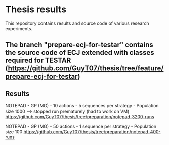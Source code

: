 # Thesis results

This repository contains results and source code of various research experiments.

## The branch "prepare-ecj-for-testar" contains the source code of ECJ extended with classes required for TESTAR (https://github.com/GuyT07/thesis/tree/feature/prepare-ecj-for-testar)

## Results

NOTEPAD - GP (MG) - 10 actions - 5 sequences per strategy - Population size 1000 --> stopped run prematurely (had to work on VM)
https://github.com/GuyT07/thesis/tree/preparation/notepad-3200-runs

NOTEPAD - GP (MG) - 50 actions - 1 sequence per strategy - Population size 100
https://github.com/GuyT07/thesis/tree/preparation/notepad-400-runs
 
